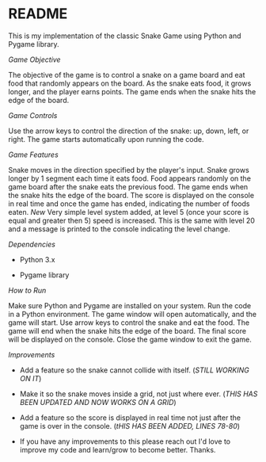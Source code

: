 # README
This is my implementation of the classic Snake Game using Python and Pygame library.

*Game Objective*

  The objective of the game is to control a snake on a game board and eat food that randomly appears on the board. As the snake eats food, it grows longer, 
and the player earns points. The game ends when the snake hits the edge of the board.

*Game Controls*

  Use the arrow keys to control the direction of the snake: up, down, left, or right.
The game starts automatically upon running the code.

*Game Features*

  Snake moves in the direction specified by the player's input.
Snake grows longer by 1 segment each time it eats food.
Food appears randomly on the game board after the snake eats the previous food.
The game ends when the snake hits the edge of the board.
The score is displayed on the console in real time and once the game has ended, indicating the number of foods eaten.
*New* Very simple level system added, at level 5 (once your score is equal and greater then 5) speed is increased. This is the same with level 20 and a message is printed to the console indicating the level change.

*Dependencies*

- Python 3.x

- Pygame library

*How to Run*

  Make sure Python and Pygame are installed on your system.
Run the code in a Python environment.
The game window will open automatically, and the game will start.
Use arrow keys to control the snake and eat the food.
The game will end when the snake hits the edge of the board.
The final score will be displayed on the console.
Close the game window to exit the game.

*Improvements*

- Add a feature so the snake cannot collide with itself. (*STILL WORKING ON IT*)
  
- Make it so the snake moves inside a grid, not just where ever. (*THIS HAS BEEN UPDATED AND NOW WORKS ON A GRID*)

- Add a feature so the score is displayed in real time not just after the game is over in the console. (*tHIS HAS BEEN ADDED, LINES 78-80*)

- If you have any improvements to this please reach out I'd love to improve my code and learn/grow to become better. Thanks.
